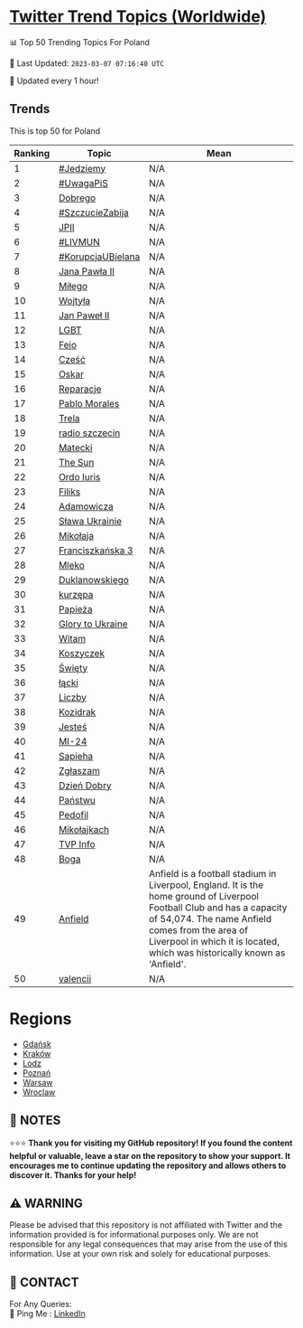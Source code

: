 [Twitter Trend Topics (Worldwide)](https://github.com/ErcinDedeoglu/Twitter-Trend-Topics)
==========


📊 Top 50 Trending Topics For Poland

📆 Last Updated: `2023-03-07 07:16:40 UTC`

🔧 Updated every 1 hour!


## Trends

This is top 50 for Poland

| Ranking | Topic | Mean |
| ------- | ------------ | ------------ |
| 1 | [#Jedziemy](http://twitter.com/search?q=%23Jedziemy) | N/A |
| 2 | [#UwagaPiS](http://twitter.com/search?q=%23UwagaPiS) | N/A |
| 3 | [Dobrego](http://twitter.com/search?q=Dobrego) | N/A |
| 4 | [#SzczucieZabija](http://twitter.com/search?q=%23SzczucieZabija) | N/A |
| 5 | [JPII](http://twitter.com/search?q=JPII) | N/A |
| 6 | [#LIVMUN](http://twitter.com/search?q=%23LIVMUN) | N/A |
| 7 | [#KorupcjaUBielana](http://twitter.com/search?q=%23KorupcjaUBielana) | N/A |
| 8 | [Jana Pawła II](http://twitter.com/search?q=Jana+Paw%c5%82a+II) | N/A |
| 9 | [Miłego](http://twitter.com/search?q=Mi%c5%82ego) | N/A |
| 10 | [Wojtyła](http://twitter.com/search?q=Wojty%c5%82a) | N/A |
| 11 | [Jan Paweł II](http://twitter.com/search?q=Jan+Pawe%c5%82+II) | N/A |
| 12 | [LGBT](http://twitter.com/search?q=LGBT) | N/A |
| 13 | [Feio](http://twitter.com/search?q=Feio) | N/A |
| 14 | [Cześć](http://twitter.com/search?q=Cze%c5%9b%c4%87) | N/A |
| 15 | [Oskar](http://twitter.com/search?q=Oskar) | N/A |
| 16 | [Reparacje](http://twitter.com/search?q=Reparacje) | N/A |
| 17 | [Pablo Morales](http://twitter.com/search?q=Pablo+Morales) | N/A |
| 18 | [Trela](http://twitter.com/search?q=Trela) | N/A |
| 19 | [radio szczecin](http://twitter.com/search?q=radio+szczecin) | N/A |
| 20 | [Matecki](http://twitter.com/search?q=Matecki) | N/A |
| 21 | [The Sun](http://twitter.com/search?q=The+Sun) | N/A |
| 22 | [Ordo Iuris](http://twitter.com/search?q=Ordo+Iuris) | N/A |
| 23 | [Filiks](http://twitter.com/search?q=Filiks) | N/A |
| 24 | [Adamowicza](http://twitter.com/search?q=Adamowicza) | N/A |
| 25 | [Sława Ukrainie](http://twitter.com/search?q=S%c5%82awa+Ukrainie) | N/A |
| 26 | [Mikołaja](http://twitter.com/search?q=Miko%c5%82aja) | N/A |
| 27 | [Franciszkańska 3](http://twitter.com/search?q=Franciszka%c5%84ska+3) | N/A |
| 28 | [Mleko](http://twitter.com/search?q=Mleko) | N/A |
| 29 | [Duklanowskiego](http://twitter.com/search?q=Duklanowskiego) | N/A |
| 30 | [kurzępa](http://twitter.com/search?q=kurz%c4%99pa) | N/A |
| 31 | [Papieża](http://twitter.com/search?q=Papie%c5%bca) | N/A |
| 32 | [Glory to Ukraine](http://twitter.com/search?q=Glory+to+Ukraine) | N/A |
| 33 | [Witam](http://twitter.com/search?q=Witam) | N/A |
| 34 | [Koszyczek](http://twitter.com/search?q=Koszyczek) | N/A |
| 35 | [Święty](http://twitter.com/search?q=%c5%9awi%c4%99ty) | N/A |
| 36 | [łącki](http://twitter.com/search?q=%c5%82%c4%85cki) | N/A |
| 37 | [Liczby](http://twitter.com/search?q=Liczby) | N/A |
| 38 | [Kozidrak](http://twitter.com/search?q=Kozidrak) | N/A |
| 39 | [Jesteś](http://twitter.com/search?q=Jeste%c5%9b) | N/A |
| 40 | [MI-24](http://twitter.com/search?q=MI-24) | N/A |
| 41 | [Sapieha](http://twitter.com/search?q=Sapieha) | N/A |
| 42 | [Zgłaszam](http://twitter.com/search?q=Zg%c5%82aszam) | N/A |
| 43 | [Dzień Dobry](http://twitter.com/search?q=Dzie%c5%84+Dobry) | N/A |
| 44 | [Państwu](http://twitter.com/search?q=Pa%c5%84stwu) | N/A |
| 45 | [Pedofil](http://twitter.com/search?q=Pedofil) | N/A |
| 46 | [Mikołajkach](http://twitter.com/search?q=Miko%c5%82ajkach) | N/A |
| 47 | [TVP Info](http://twitter.com/search?q=TVP+Info) | N/A |
| 48 | [Boga](http://twitter.com/search?q=Boga) | N/A |
| 49 | [Anfield](http://twitter.com/search?q=Anfield) | Anfield is a football stadium in Liverpool, England. It is the home ground of Liverpool Football Club and has a capacity of 54,074. The name Anfield comes from the area of Liverpool in which it is located, which was historically known as 'Anfield'. |
| 50 | [valencii](http://twitter.com/search?q=valencii) | N/A |



# Regions

* [Gdańsk](</Poland/Gdańsk.md>)
* [Kraków](</Poland/Kraków.md>)
* [Lodz](</Poland/Lodz.md>)
* [Poznań](</Poland/Poznań.md>)
* [Warsaw](</Poland/Warsaw.md>)
* [Wroclaw](</Poland/Wroclaw.md>)



## 📝 NOTES

⭐⭐⭐ **Thank you for visiting my GitHub repository! If you found the content helpful or valuable, leave a star on the repository to show your support. It encourages me to continue updating the repository and allows others to discover it. Thanks for your help!**


## ⚠️ WARNING

Please be advised that this repository is not affiliated with Twitter and the information provided is for informational purposes only. We are not responsible for any legal consequences that may arise from the use of this information. Use at your own risk and solely for educational purposes.


## 📨 CONTACT

 For Any Queries:  
            🏓 Ping Me : [LinkedIn](https://www.linkedin.com/in/ercindedeoglu/)
